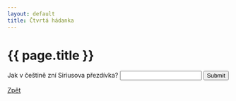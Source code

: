 ```yaml
---
layout: default
title: Čtvrtá hádanka
---
```

<div class="uvod">
<h1>{{ page.title }}</h1>

<p>
 <form name="myForm" onsubmit="return validateForm4()" method="post">
Jak v češtině zní Siriusova přezdívka? <input type="text" name="fname">
<input type="submit" value="Submit">
</form> 
</p>

 <a href="{{ site.baseurl }}/uvody/hp_uvod.html">Zpět</a>

 </div>
<script src="/assets/js/hadanky_hp.js"></script> 